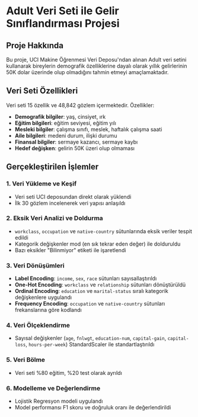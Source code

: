 # Adult Veri Seti ile Gelir Sınıflandırması Projesi

## Proje Hakkında

Bu proje, UCI Makine Öğrenmesi Veri Deposu'ndan alınan Adult veri setini kullanarak bireylerin demografik özelliklerine dayalı olarak yıllık gelirlerinin 50K dolar üzerinde olup olmadığını tahmin etmeyi amaçlamaktadır.

## Veri Seti Özellikleri

Veri seti 15 özellik ve 48,842 gözlem içermektedir. Özellikler:
- **Demografik bilgiler**: yaş, cinsiyet, ırk
- **Eğitim bilgileri**: eğitim seviyesi, eğitim yılı
- **Mesleki bilgiler**: çalışma sınıfı, meslek, haftalık çalışma saati
- **Aile bilgileri**: medeni durum, ilişki durumu
- **Finansal bilgiler**: sermaye kazancı, sermaye kaybı
- **Hedef değişken**: gelirin 50K üzeri olup olmaması

## Gerçekleştirilen İşlemler

### 1. Veri Yükleme ve Keşif
- Veri seti UCI deposundan direkt olarak yüklendi
- İlk 30 gözlem incelenerek veri yapısı anlaşıldı

### 2. Eksik Veri Analizi ve Doldurma
- `workclass`, `occupation` ve `native-country` sütunlarında eksik veriler tespit edildi
- Kategorik değişkenler mod (en sık tekrar eden değer) ile dolduruldu
- Bazı eksikler "Bilinmiyor" etiketi ile işaretlendi

### 3. Veri Dönüşümleri
- **Label Encoding**: `income`, `sex`, `race` sütunları sayısallaştırıldı
- **One-Hot Encoding**: `workclass` ve `relationship` sütunları dönüştürüldü
- **Ordinal Encoding**: `education` ve `marital-status` sıralı kategorik değişkenlere uygulandı
- **Frequency Encoding**: `occupation` ve `native-country` sütunları frekanslarına göre kodlandı

### 4. Veri Ölçeklendirme
- Sayısal değişkenler (`age`, `fnlwgt`, `education-num`, `capital-gain`, `capital-loss`, `hours-per-week`) StandardScaler ile standartlaştırıldı

### 5. Veri Bölme
- Veri seti %80 eğitim, %20 test olarak ayrıldı

### 6. Modelleme ve Değerlendirme
- Lojistik Regresyon modeli uygulandı
- Model performansı F1 skoru ve doğruluk oranı ile değerlendirildi
